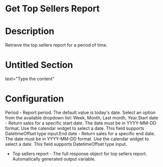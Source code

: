 ﻿# Get Top Sellers Report

# Description

Retrieve the top sellers report for a period of time.

# Untitled Section

text="Type the content"

# Configuration

Period - Report period. The default value is today's date. Select an option from the available dropdown list: Week, Month, Last month, Year.Start date - Return sales for a specific start date. The date must be in YYYY-MM-DD format. Use the calendar widget to select a date. This field supports DatetimeOffset type input.End date - Return sales for a specific end date. The date must be in YYYY-MM-DD format. Use the calendar widget to select a date. This field supports DatetimeOffset type input.









* Top sellers report - The full response object for top sellers report. Automatically generated output variable.
